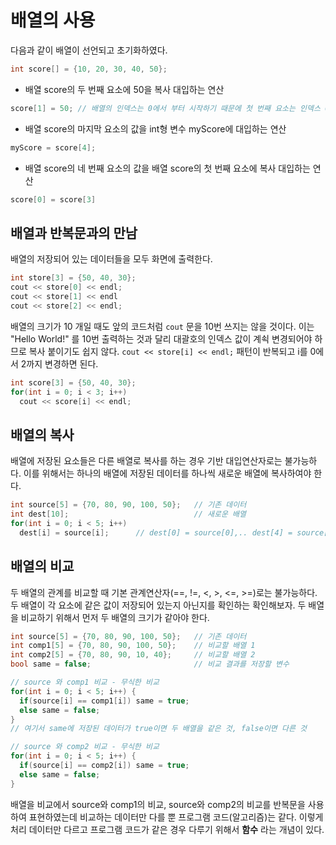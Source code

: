# 배열의 사용 

다음과 같이 배열이 선언되고 초기화하였다.

```C++
int score[] = {10, 20, 30, 40, 50};
```
* 배열 score의 두 번째 요소에 50을 복사 대입하는 연산
```C++
score[1] = 50; // 배열의 인덱스는 0에서 부터 시작하기 때문에 첫 번째 요소는 인덱스 0, 두 번째 요소는 인덱스 1...
```

* 배열 score의 마지막 요소의 값을 int형 변수 myScore에 대입하는 연산 
```C++
myScore = score[4];
```

* 배열 score의 네 번째 요소의 값을 배열 score의 첫 번째 요소에 복사 대입하는 연산
```C++
score[0] = score[3]
```

## 배열과 반복문과의 만남

배열의 저장되어 있는 데이터들을 모두 화면에 출력한다.
```C++
int store[3] = {50, 40, 30};
cout << store[0] << endl;
cout << store[1] << endl
cout << store[2] << endl;
```
배열의 크기가 10 개일 때도 앞의 코드처럼 ```cout``` 문을 10번 쓰지는 않을 것이다.
이는 "Hello World!" 를 10번 출력하는 것과 달리 대괄호의 인덱스 값이 계쇡 변경되어야 하므로 복사 붙이기도 쉽지 않다.
```cout << store[i] << endl;``` 패턴이 반복되고 i를 0에서 2까지 변경하면 된다.

```C++
int score[3] = {50, 40, 30};
for(int i = 0; i < 3; i++) 
  cout << score[i] << endl; 
```
## 배열의 복사

배열에 저장된 요소들은 다른 배열로 복사를 하는 경우 기반 대입연산자로는 불가능하다. 
이를 위해서는 하나의 배열에 저장된 데이터를 하나씩 새로운 배열에 복사하여야 한다.
```C++
int source[5] = {70, 80, 90, 100, 50};   // 기존 데이터
int dest[10];                            // 새로운 배열 
for(int i = 0; i < 5; i++) 
  dest[i] = source[i];      // dest[0] = source[0],.. dest[4] = source[4]
```
## 배열의 비교 

두 배열의 관계를 비교할 때 기본 관계연산자(==, !=, <, >, <=, >=)로는 불가능하다.
두 배열이 각 요소에 같은 값이 저장되어 있는지 아닌지를 확인하는 확인해보자.
두 배열을 비교하기 위해서 먼저 두 배열의 크기가 같아야 한다. 

```C++
int source[5] = {70, 80, 90, 100, 50};   // 기존 데이터
int comp1[5] = {70, 80, 90, 100, 50};    // 비교할 배열 1
int comp2[5] = {70, 80, 90, 10, 40};     // 비교할 배열 2
bool same = false;                       // 비교 결과를 저장할 변수

// source 와 comp1 비교 - 무식한 비교 
for(int i = 0; i < 5; i++) {
  if(source[i] == comp1[i]) same = true;
  else same = false;
}
// 여기서 same에 저장된 데이터가 true이면 두 배열을 같은 것, false이면 다른 것 

// source 와 comp2 비교 - 무식한 비교
for(int i = 0; i < 5; i++) {
  if(source[i] == comp2[i]) same = true;
  else same = false;
}
```

배열을 비교에서 source와 comp1의 비교, source와 comp2의 비교를 반복문을 사용하여 표현하였는데
비교하는 데이터만 다를 뿐 프로그램 코드(알고리즘)는 같다.
이렇게 처리 데이터만 다르고 프로그램 코드가 같은 경우 다루기 위해서 **함수** 라는 개념이 있다.



